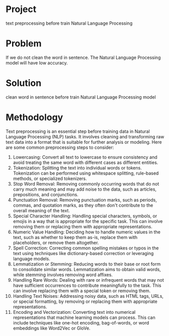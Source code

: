 # Project
text preprocessing before train Natural Language Processing

# Problem
If we do not clean the word in sentence. The Natural Language Processing model will have low accuracy.

# Solution
clean word in sentence before train Natural Language Processing model

# Methodology
Text preprocessing is an essential step before training data in Natural Language Processing (NLP) tasks. It involves cleaning and transforming raw text data into a format that is suitable for further analysis or modeling. Here are some common preprocessing steps to consider:
1. Lowercasing: Convert all text to lowercase to ensure consistency and avoid treating the same word with different cases as different entities.
2. Tokenization: Splitting the text into individual words or tokens. Tokenization can be performed using whitespace splitting, rule-based methods, or specialized tokenizers.
3. Stop Word Removal: Removing commonly occurring words that do not carry much meaning and may add noise to the data, such as articles, prepositions, and conjunctions.
4. Punctuation Removal: Removing punctuation marks, such as periods, commas, and quotation marks, as they often don't contribute to the overall meaning of the text.
5. Special Character Handling: Handling special characters, symbols, or emojis in a way that is appropriate for the specific task. This can involve removing them or replacing them with appropriate representations.
6. Numeric Value Handling: Deciding how to handle numeric values in the text, such as whether to keep them as-is, replace them with placeholders, or remove them altogether.
7. Spell Correction: Correcting common spelling mistakes or typos in the text using techniques like dictionary-based correction or leveraging language models.
8. Lemmatization or Stemming: Reducing words to their base or root form to consolidate similar words. Lemmatization aims to obtain valid words, while stemming involves removing word affixes.
9. Handling Rare Words: Dealing with rare or infrequent words that may not have sufficient occurrences to contribute meaningfully to the task. This can involve replacing them with a special token or removing them.
10. Handling Text Noises: Addressing noisy data, such as HTML tags, URLs, or special formatting, by removing or replacing them with appropriate representations.
11. Encoding and Vectorization: Converting text into numerical representations that machine learning models can process. This can include techniques like one-hot encoding, bag-of-words, or word embeddings like Word2Vec or GloVe.
